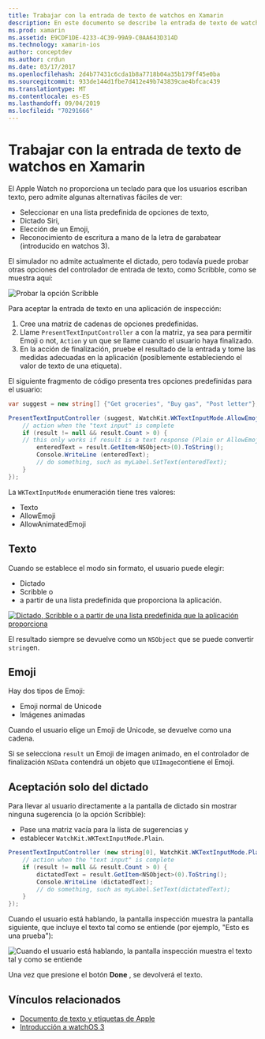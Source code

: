 ```yaml
---
title: Trabajar con la entrada de texto de watchos en Xamarin
description: En este documento se describe la entrada de texto de watchos en Xamarin. Describe el método PresentTextInputController, scribbling, texto sin formato, emojis y dictado.
ms.prod: xamarin
ms.assetid: E9CDF1DE-4233-4C39-99A9-C0AA643D314D
ms.technology: xamarin-ios
author: conceptdev
ms.author: crdun
ms.date: 03/17/2017
ms.openlocfilehash: 2d4b77431c6cda1b8a7718b04a35b179ff45e0ba
ms.sourcegitcommit: 933de144d1fbe7d412e49b743839cae4bfcac439
ms.translationtype: MT
ms.contentlocale: es-ES
ms.lasthandoff: 09/04/2019
ms.locfileid: "70291666"
---
```

# <a name="working-with-watchos-text-input-in-xamarin"></a>Trabajar con la entrada de texto de watchos en Xamarin

El Apple Watch no proporciona un teclado para que los usuarios escriban texto, pero admite algunas alternativas fáciles de ver:

- Seleccionar en una lista predefinida de opciones de texto,
- Dictado Siri,
- Elección de un Emoji,
- Reconocimiento de escritura a mano de la letra de garabatear (introducido en watchos 3).

El simulador no admite actualmente el dictado, pero todavía puede probar otras opciones del controlador de entrada de texto, como Scribble, como se muestra aquí:

![](text-input-images/textinput-sml.png "Probar la opción Scribble")

Para aceptar la entrada de texto en una aplicación de inspección:

1. Cree una matriz de cadenas de opciones predefinidas.
2. Llame `PresentTextInputController` a con la matriz, ya sea para permitir Emoji o not, `Action` y un que se llame cuando el usuario haya finalizado.
3. En la acción de finalización, pruebe el resultado de la entrada y tome las medidas adecuadas en la aplicación (posiblemente estableciendo el valor de texto de una etiqueta).

El siguiente fragmento de código presenta tres opciones predefinidas para el usuario:

```csharp
var suggest = new string[] {"Get groceries", "Buy gas", "Post letter"};

PresentTextInputController (suggest, WatchKit.WKTextInputMode.AllowEmoji, (result) => {
    // action when the "text input" is complete
    if (result != null && result.Count > 0) {
    // this only works if result is a text response (Plain or AllowEmoji)
        enteredText = result.GetItem<NSObject>(0).ToString();
        Console.WriteLine (enteredText);
        // do something, such as myLabel.SetText(enteredText);
    }
});
```

La `WKTextInputMode` enumeración tiene tres valores:

- Texto
- AllowEmoji
- AllowAnimatedEmoji

## <a name="plain"></a>Texto

Cuando se establece el modo sin formato, el usuario puede elegir:

- Dictado
- Scribble o
- a partir de una lista predefinida que proporciona la aplicación.

[![](text-input-images/plain-scribble-sml.png "Dictado, Scribble o a partir de una lista predefinida que la aplicación proporciona")](text-input-images/plain-scribble.png#lightbox)

El resultado siempre se devuelve como un `NSObject` que se puede convertir `string`en.

## <a name="emoji"></a>Emoji

Hay dos tipos de Emoji:

- Emoji normal de Unicode
- Imágenes animadas

Cuando el usuario elige un Emoji de Unicode, se devuelve como una cadena.

Si se selecciona `result` un Emoji de imagen animado, en el controlador de finalización `NSData` contendrá un objeto que `UIImage`contiene el Emoji.

## <a name="accepting-dictation-only"></a>Aceptación solo del dictado

Para llevar al usuario directamente a la pantalla de dictado sin mostrar ninguna sugerencia (o la opción Scribble):

- Pase una matriz vacía para la lista de sugerencias y
- establecer `WatchKit.WKTextInputMode.Plain`.

```csharp
PresentTextInputController (new string[0], WatchKit.WKTextInputMode.Plain, (result) => {
    // action when the "text input" is complete
    if (result != null && result.Count > 0) {
        dictatedText = result.GetItem<NSObject>(0).ToString();
        Console.WriteLine (dictatedText);
        // do something, such as myLabel.SetText(dictatedText);
    }
});
```

Cuando el usuario está hablando, la pantalla inspección muestra la pantalla siguiente, que incluye el texto tal como se entiende (por ejemplo, "Esto es una prueba"):

![](text-input-images/dictation.png "Cuando el usuario está hablando, la pantalla inspección muestra el texto tal y como se entiende")

Una vez que presione el botón **Done** , se devolverá el texto.



## <a name="related-links"></a>Vínculos relacionados

- [Documento de texto y etiquetas de Apple](https://developer.apple.com/library/ios/documentation/General/Conceptual/WatchKitProgrammingGuide/TextandLabels.html)
- [Introducción a watchOS 3](~/ios/watchos/platform/introduction-to-watchos3/index.md)
